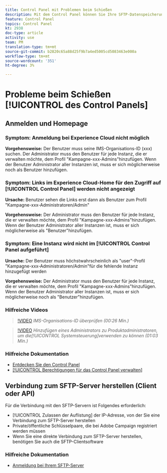 ```yaml
---
title: Control Panel mit Problemen beim Schießen
description: Mit dem Control Panel können Sie Ihre SFTP-Datenspeicherung nach Instanz und Zulassungsliste-IP-Adressen überwachen und verwalten.
feature: Control Panel
topics: Control Panel
kt: 2938
doc-type: article
activity: use
team: PM
translation-type: tm+mt
source-git-commit: b2820c65a88d25f9b7a4ed5005cd5083463e000a
workflow-type: tm+mt
source-wordcount: '351'
ht-degree: 3%

---
```



# Probleme beim Schießen [!UICONTROL des Control Panels]

## Anmelden und Homepage

### Symptom: Anmeldung bei Experience Cloud nicht möglich

**Vorgehensweise:**
Der Benutzer muss seine IMS-Organisations-ID (xxx) suchen. Der Administrator muss den Benutzer für jede Instanz, die er verwalten möchte, dem Profil &quot;Kampagne-xxx-Admins&quot;hinzufügen. Wenn der Benutzer Administrator aller Instanzen ist, muss er sich möglicherweise noch als Benutzer hinzufügen.

### Symptom: Links im Experience Cloud-Home für den Zugriff auf [!UICONTROL Control Panel] werden nicht angezeigt

**Ursache:**
Benutzer sehen die Links erst dann als Benutzer zum Profil &quot;Kampagne-xxx-Administratoren/Admin&quot;

**Vorgehensweise:**
Der Administrator muss den Benutzer für jede Instanz, die er verwalten möchte, dem Profil &quot;Kampagne-xxx-Admins&quot;hinzufügen. Wenn der Benutzer Administrator aller Instanzen ist, muss er sich möglicherweise als &quot;Benutzer&quot;hinzufügen.

### Symptom: Eine Instanz wird nicht im [!UICONTROL Control Panel aufgeführt]

**Ursache:**
Der Benutzer muss höchstwahrscheinlich als &quot;user&quot;-Profil &quot;Kampagne-xxx-Administratoren/Admin&quot;für die fehlende Instanz hinzugefügt werden

**Vorgehensweise:**
Der Administrator muss den Benutzer für jede Instanz, die er verwalten möchte, dem Profil &quot;Kampagne-xxx-Admins&quot;hinzufügen. Wenn der Benutzer Administrator aller Instanzen ist, muss er sich möglicherweise noch als &quot;Benutzer&quot;hinzufügen.

### Hilfreiche Videos

>[!VIDEO](https://video.tv.adobe.com/v/27183?quality=12)
*IMS-Organisations-ID überprüfen (00:26 Min.)*

>[!VIDEO](https://video.tv.adobe.com/v/27147?quality=12)
*Hinzufügen eines Administrators zu Produktadministratoren, um die[!UICONTROL Systemsteuerung]verwenden zu können (01:03 Min.)*

### Hilfreiche Dokumentation

* [Entdecken Sie den Control Panel](https://helpx.adobe.com/campaign/kb/control-panel-overview.html)
* [[!UICONTROL Berechtigungen für das Control Panel verwalten]](https://helpx.adobe.com/campaign/kb/control-panel-access.html)

## Verbindung zum SFTP-Server herstellen (Client oder API)

Für die Verbindung mit den SFTP-Servern ist Folgendes erforderlich:

* [!UICONTROL Zulassen der Auflistung] der IP-Adresse, von der Sie eine Verbindung zum SFTP-Server herstellen
* Private/öffentliche Schlüsselpaare, die bei Adobe Campaign registriert werden müssen
* Wenn Sie eine direkte Verbindung zum SFTP-Server herstellen, benötigen Sie auch die SFTP-Clientsoftware

### Hilfreiche Dokumentation

* [Anmeldung bei Ihrem SFTP-Server](https://helpx.adobe.com/campaign/kb/control-panel-sftp.html#LoggingintoyourSFTPserver)

